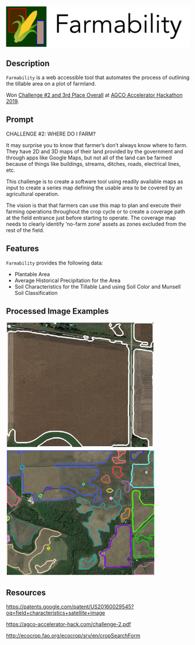 ![Logo](assets/readme/logo.png)

## Description
`Farmability` is a web accessible tool that automates the process of outlining the tillable area on a plot of farmland. 

Won [Challenge #2 and 3rd Place Overall](https://devpost.com/software/farmability) at [AGCO Accelerator Hackathon 2019](https://agco-accelerator-hack.com/).

## Prompt
CHALLENGE #2: WHERE DO I FARM?

It may surprise you to know that farmer’s don’t always know where to farm. They have 2D and 3D maps of their land provided by the government and through apps like Google Maps, but not all of the land can be farmed because of things like buildings, streams, ditches, roads, electrical lines, etc.

This challenge is to create a software tool using readily available maps as input to create a series map defining the usable area to be covered by an agricultural operation.

The vision is that that farmers can use this map to plan and execute their farming operations throughout the crop cycle or to create a coverage path at the field entrance just before starting to operate. The coverage map needs to clearly identify ‘no-farm zone’ assets as zones excluded from the rest of the field.

## Features
`Farmability` provides the following data:
- Plantable Area
- Average Historical Precipitation for the Area
- Soil Characteristics for the Tillable Land using Soil Color and Munsell Soil Classification

## Processed Image Examples
![Example Field 0](assets/readme/example_field_0.png)
![Example Field 1](assets/readme/example_field_1.png)

## Resources
https://patents.google.com/patent/US20160029545?oq=field+characteristics+satellite+image

https://agco-accelerator-hack.com/challenge-2.pdf

http://ecocrop.fao.org/ecocrop/srv/en/cropSearchForm

